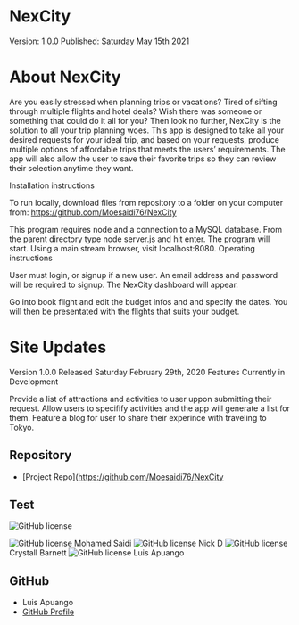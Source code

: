 # NexCity

Version: 1.0.0
Published: Saturday May 15th 2021


# About NexCity

Are you easily stressed when planning trips or vacations? Tired of sifting through multiple flights and hotel deals? Wish there was someone or something that could do it all for you? Then look no further, NexCity is the solution to all your trip planning woes.
This app is designed to take all your desired requests for your ideal trip, and based on your requests, produce multiple options of affordable trips that meets the users’ requirements.
The app will also allow the user to save their favorite trips so they can review their selection anytime they want.


Installation instructions

To run locally, download files from repository to a folder on your computer from:
https://github.com/Moesaidi76/NexCity

This program requires node and a connection to a MySQL database.
From the parent directory type node server.js and hit enter.
The program will start.
Using a main stream browser, visit localhost:8080.
Operating instructions

User must login, or signup if a new user. An email address and password will be required to signup.
The NexCity dashboard will appear.

Go into book flight and edit the budget infos and and specify the dates. You will then be presentated with the flights that suits your budget. 



# Site Updates

Version 1.0.0 Released Saturday February 29th, 2020
Features Currently in Development

Provide a list of attractions and activities to user uppon submitting their request.
Allow users to specifify activities and the app will generate a list for them. 
Feature a blog for user to share their experince with traveling to Tokyo. 

## Repository

- [Project Repo](https://github.com/Moesaidi76/NexCity

## Test

![GitHub license](https://img.shields.io/badge/test-100%25-success)

![GitHub license](https://img.shields.io/badge/Made%20by-%40Mohamed-Blue)
Mohamed Saidi
![GitHub license](https://img.shields.io/badge/Made%20by-%40Nick-Blue)
Nick D
![GitHub license](https://img.shields.io/badge/Made%20by-%40Crystal-Blue)
Crystall Barnett
![GitHub license](https://img.shields.io/badge/Made%20by-%40Luis-Blue)
Luis Apuango


## GitHub

- Luis Apuango
- [GitHub Profile](https://github.com/Luis0624)
